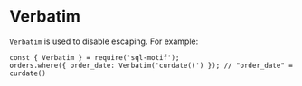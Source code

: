# Verbatim

`Verbatim` is used to disable escaping. For example:

```
const { Verbatim } = require('sql-motif');
orders.where({ order_date: Verbatim('curdate()') }); // "order_date" = curdate()
```

